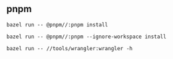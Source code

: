## pnpm

```shell
bazel run -- @pnpm//:pnpm install
```


```shell
bazel run -- @pnpm//:pnpm --ignore-workspace install
```

```shell
bazel run -- //tools/wrangler:wrangler -h
```